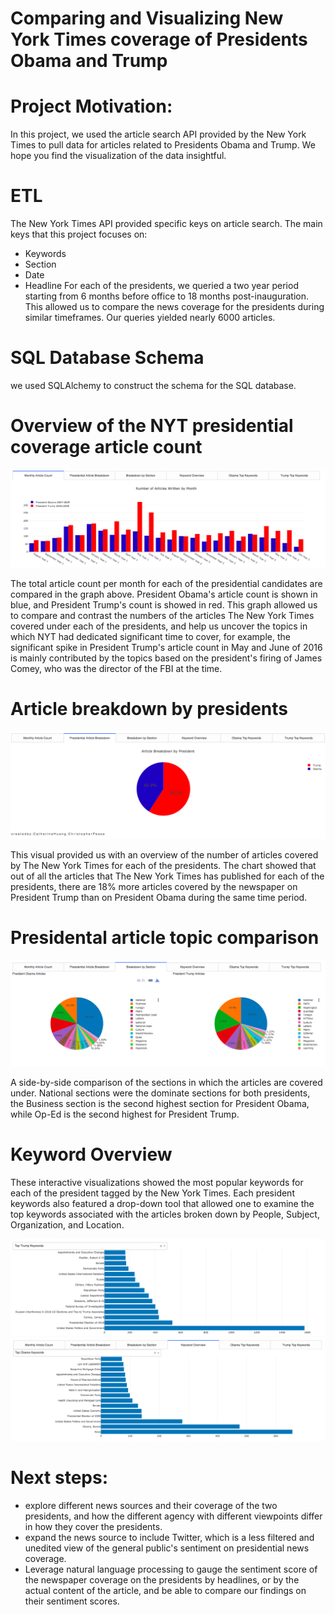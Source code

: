 # Comparing and Visualizing New York Times coverage of Presidents Obama and Trump

# Project Motivation: 
In this project, we used the article search API provided by the New York Times to pull data for articles related to Presidents Obama and Trump. We hope you find the visualization of the data insightful. 

# ETL
The New York Times API provided specific keys on article search. The main keys that this project focuses on: 
* Keywords
* Section
* Date
* Headline
For each of the presidents, we queried a two year period starting from 6 months before office to 18 months post-inauguration. This allowed us to compare the news coverage for the presidents during similar timeframes. Our queries yielded nearly 6000 articles.

# SQL Database Schema
we used SQLAlchemy to construct the schema for the SQL database.

# Overview of the NYT presidential coverage article count 
<p align="center">
  <img src="count_overview.png" title="ArticleCountOverview">
</p>
The total article count per month for each of the presidential candidates are compared in the graph above. President Obama's article count is shown in blue, and President Trump's count is showed in red. This graph allowed us to compare and contrast the numbers of the articles The New York Times covered under each of the presidents, and help us uncover the topics in which NYT had dedicated significant time to cover, for example, the significant spike in President Trump's article count in May and June of 2016 is mainly contributed by the topics based on the president's firing of James Comey, who was the director of the FBI at the time. 

# Article breakdown by presidents
<p align="center">
  <img src="distribution_pie.png" title="Distribution of articles by each president">
</p>
This visual provided us with an overview of the number of articles covered by The New York Times for each of the presidents. The chart showed that out of all the articles that The New York Times has published for each of the presidents, there are 18% more articles covered by the newspaper on President Trump than on President Obama during the same time period. 

# Presidental article topic comparison 
<p align="center">
  <img src="topic_comparison_pies.png" title="sections by each president">
</p>
A side-by-side comparison of the sections in which the articles are covered under. National sections were the dominate sections for both presidents, the Business section is the second highest section for President Obama, while Op-Ed is the second highest for President Trump. 

# Keyword Overview 
These interactive visualizations showed the most popular keywords for each of the president tagged by the New York Times. Each president keywords also featured a drop-down tool that allowed one to examine the top keywords associated with the articles broken down by People, Subject, Organization, and Location. 
<p align="center">
  <img src="keywords_obama.png" title="Obama keywords">
  <img src="keywords_trump.png" title="Obama keywords">
</p>

# Next steps: 
* explore different news sources and their coverage of the two presidents, and how the different agency with different viewpoints differ in how they cover the presidents. 
* expand the news source to include Twitter, which is a less filtered and unedited view of the general public's sentiment on presidential news coverage. 
* Leverage natural language processing to gauge the sentiment score of the newspaper coverage on the presidents by headlines, or by the actual content of the article, and be able to compare our findings on their sentiment scores. 
